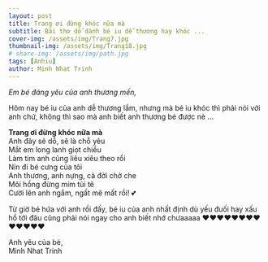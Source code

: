 ```yaml
---
layout: post
title: Trang ơi đừng khóc nữa mà
subtitle: Bài thơ dỗ dành bé iu dễ thương hay khóc ...
cover-img: /assets/img/Trang7.jpg
thumbnail-img: /assets/img/Trang18.jpg
# share-img: /assets/img/path.jpg
tags: [Anhiu]
author: Minh Nhat Trinh
---
```

*Em bé đáng yêu của anh thương mến,*  

Hôm nay bé iu của anh dễ thương lắm, nhưng mà bé iu khóc thì phải nói với anh chứ, không thì sao mà anh biết anh thương bé được nè ...

**Trang ơi đừng khóc nữa mà**  
Anh đây sẽ dỗ, sẽ là chỗ yêu  
Mắt em long lanh giọt chiều  
Làm tim anh cũng liêu xiêu theo rồi  
Nín đi bé cưng của tôi  
Anh thương, anh nựng, cả đời chở che  
Môi hồng đừng mím tủi tê  
Cười lên anh ngắm, ngất mê mất rồi! 💕

Từ giờ bé hứa với anh rồi đấy, bé iu của anh nhất định dù yếu đuối hay xấu hổ tới đâu cũng phải nói ngay cho anh biết nhớ chưaaaaa ❤️❤️❤️❤️❤️❤️❤️❤️❤️❤️❤️❤️❤️

Anh yêu của bé,  
Minh Nhat Trinh